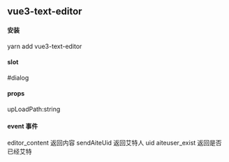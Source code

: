 ## vue3-text-editor

#### 安装

yarn add vue3-text-editor

#### slot

#dialog

#### props

upLoadPath:string

#### event 事件

editor_content 返回内容 sendAiteUid 返回艾特人 uid aiteuser_exist 返回是否已经艾特
